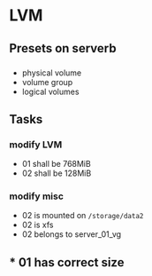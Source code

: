 # LVM
## Presets on serverb
### 
* physical volume
* volume group
* logical volumes

## Tasks
### modify LVM
* 01 shall be 768MiB
* 02 shall be 128MiB

### modify misc 
* 02 is mounted on `/storage/data2`
* 02 is xfs
* 02 belongs to server_01_vg
## * 01 has correct size